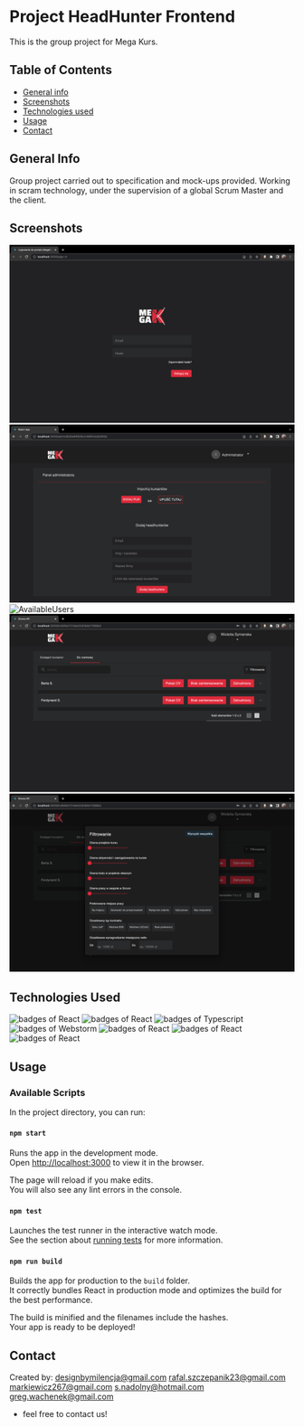 # Project HeadHunter Frontend
This is the group project for Mega Kurs. 
## Table of Contents
* [General info](#general-info)
* [Screenshots](#screenshots)
* [Technologies used](#technologies-used)
* [Usage](#usage)
* [Contact](#contact)

## General Info
Group project carried out to specification and mock-ups provided. Working in scram technology, under the supervision of a global Scrum Master and the client.

## Screenshots
![LoginView](./imagesReadme/Widok%20logowania.png)
![AdminView](./imagesReadme/Panel%20administatora.png)
![AvailableUsers](./imagesReadme/Dostępni%20kursanci.png)
![ReservedUsers](./imagesReadme/Zarezerwowani%20Kursanci.png)
![FilterView](./imagesReadme/Filtrowanie.png)


## Technologies Used
<img alt="badges of React" src="https://img.shields.io/badge/React-20232A?style=for-the-badge&logo=react&logoColor=61DAFB" /> <img alt="badges of React" src="https://img.shields.io/badge/React_Router-CA4245?style=for-the-badge&logo=react-router&logoColor=white" /> <img alt="badges of Typescript" src="https://img.shields.io/badge/TypeScript-007ACC?style=for-the-badge&logo=typescript&logoColor=white" /> <img alt="badges of Webstorm" src="https://img.shields.io/badge/WebStorm-000000?style=for-the-badge&logo=WebStorm&logoColor=white" /> 
<img alt="badges of React" src="https://img.shields.io/badge/GitHub-100000?style=for-the-badge&logo=github&logoColor=white" /> <img alt="badges of React" src="https://img.shields.io/badge/Material--UI-0081CB?style=for-the-badge&logo=material-ui&logoColor=white" /> <img alt="badges of React" src="https://img.shields.io/badge/Discord-7289DA?style=for-the-badge&logo=discord&logoColor=white" />

## Usage
### Available Scripts

In the project directory, you can run:

#### `npm start`

Runs the app in the development mode.\
Open [http://localhost:3000](http://localhost:3000) to view it in the browser.

The page will reload if you make edits.\
You will also see any lint errors in the console.

#### `npm test`

Launches the test runner in the interactive watch mode.\
See the section about [running tests](https://facebook.github.io/create-react-app/docs/running-tests) for more information.

#### `npm run build`

Builds the app for production to the `build` folder.\
It correctly bundles React in production mode and optimizes the build for the best performance.

The build is minified and the filenames include the hashes.\
Your app is ready to be deployed!

## Contact
Created by:
designbymilencja@gmail.com
rafal.szczepanik23@gmail.com
markiewicz267@gmail.com 
s.nadolny@hotmail.com
greg.wachenek@gmail.com
- feel free to contact us!

